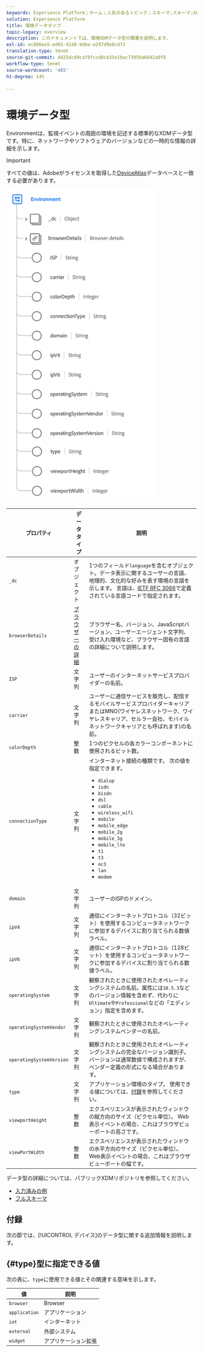 ```yaml
---
keywords: Experience Platform；ホーム；人気のあるトピック；スキーマ;スキーマ;XDM；フィールド；スキーマ;スキーマ;環境；データ型；データ型；
solution: Experience Platform
title: 環境データタイプ
topic-legacy: overview
description: このドキュメントでは、環境XDMデータ型の概要を説明します。
exl-id: ec806ee5-ed65-4148-9dbe-e297d9e8cd73
translation-type: tm+mt
source-git-commit: d425dcd9caf8fccd0cb35e1bac73950a6042a0f8
workflow-type: tm+mt
source-wordcount: '465'
ht-degree: 14%

---
```


#  環境データ型

 Environmentは、監視イベントの周囲の環境を記述する標準的なXDMデータ型です。特に、ネットワークやソフトウェアのバージョンなどの一時的な情報の詳細を示します。

>[!IMPORTANT]
>
>すべての値は、Adobeがライセンスを取得した[DeviceAtlas](https://deviceatlas.com)データベースと一致する必要があります。

<img src="../images/data-types/environment.png" width="400" /><br />

| プロパティ | データタイプ | 説明 |
| --- | --- | --- |
| `_dc` | オブジェクト | 1つのフィールド`language`を含むオブジェクト。データ表示に関するユーザーの言語、地理的、文化的な好みを表す環境の言語を示します。 言語は、[IETF RFC 3066](https://www.ietf.org/rfc/rfc3066.txt)で定義されている言語コードで指定されます。 |
| `browserDetails` | [ブラウザーの詳細](./browser-details.md) | ブラウザー名、バージョン、JavaScriptバージョン、ユーザーエージェント文字列、受け入れ環境など、ブラウザー固有の言語の詳細について説明します。 |
| `ISP` | 文字列 | ユーザーのインターネットサービスプロバイダーの名前。 |
| `carrier` | 文字列 | ユーザーに通信サービスを販売し、配信するモバイルサービスプロバイダーキャリアまたはMNO(ワイヤレスネットワーク、ワイヤレスキャリア、セルラー会社、モバイルネットワークキャリアとも呼ばれます)の名前。 |
| `colorDepth` | 整数 | 1つのピクセルの各カラーコンポーネントに使用されるビット数。 |
| `connectionType` | 文字列 | インターネット接続の種類です。 次の値を指定できます。 <ul><li>`dialup`</li><li>`isdn`</li><li>`bisdn`</li><li>`dsl`</li><li>`cable`</li><li>`wireless_wifi`</li><li>`mobile`</li><li>`mobile_edge`</li><li>`mobile_2g`</li><li>`mobile_3g`</li><li>`mobile_lte`</li><li>`t1`</li><li>`t3`</li><li>`oc3`</li><li>`lan`</li><li>`modem`</li></ul> |
| `domain` | 文字列 | ユーザーのISPのドメイン。 |
| `ipV4` | 文字列 | 通信にインターネットプロトコル（32ビット）を使用するコンピュータネットワークに参加するデバイスに割り当てられる数値ラベル。 |
| `ipV6` | 文字列 | 通信にインターネットプロトコル（128ビット）を使用するコンピュータネットワークに参加するデバイスに割り当てられる数値ラベル。 |
| `operatingSystem` | 文字列 | 観察されたときに使用されたオペレーティングシステムの名前。属性には`10.5.3`などのバージョン情報を含めず、代わりに`Ultimate`や`Professional`などの「エディション」指定を含めます。 |
| `operatingSystemVendor` | 文字列 | 観察されたときに使用されたオペレーティングシステムベンダーの名前。 |
| `operatingSystemVersion` | 文字列 | 観察されたときに使用されたオペレーティングシステムの完全なバージョン識別子。バージョンは通常数値で構成されますが、ベンダー定義の形式になる場合があります。 |
| `type` | 文字列 | アプリケーション環境のタイプ。 使用できる値については、[付録](#type)を参照してください。 |
| `viewportHeight` | 整数 | エクスペリエンスが表示されたウィンドウの縦方向のサイズ（ピクセル単位）。 Web表示イベントの場合、これはブラウザビューポートの高さです。 |
| `viewPortWidth` | 整数 | エクスペリエンスが表示されたウィンドウの水平方向のサイズ（ピクセル単位）。 Web表示イベントの場合、これはブラウザビューポートの幅です。 |

データ型の詳細については、パブリックXDMリポジトリを参照してください。

* [入力済みの例](https://github.com/adobe/xdm/blob/master/components/datatypes/environment.example.1.json)
* [フルスキーマ](https://github.com/adobe/xdm/blob/master/components/datatypes/environment.schema.json)

## 付録

次の節では、[!UICONTROL デバイス]のデータ型に関する追加情報を説明します。

## {#type}型に指定できる値

次の表に、`type`に使用できる値とその関連する意味を示します。

| 値 | 説明 |
| --- | --- |
| `browser` | Browser |
| `application` | アプリケーション |
| `iot` | インターネット |
| `external` | 外部システム |
| `widget` | アプリケーション拡張 |
